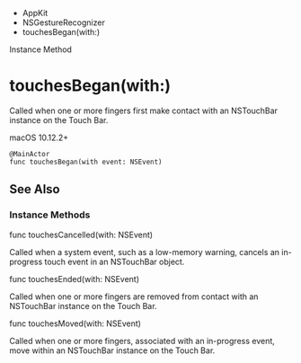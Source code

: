

- AppKit
- NSGestureRecognizer
-  touchesBegan(with:) 

Instance Method

# touchesBegan(with:)

Called when one or more fingers first make contact with an NSTouchBar instance on the Touch Bar.

macOS 10.12.2+

``` source
@MainActor
func touchesBegan(with event: NSEvent)
```

## See Also

### Instance Methods

func touchesCancelled(with: NSEvent)

Called when a system event, such as a low-memory warning, cancels an in-progress touch event in an NSTouchBar object.

func touchesEnded(with: NSEvent)

Called when one or more fingers are removed from contact with an NSTouchBar instance on the Touch Bar.

func touchesMoved(with: NSEvent)

Called when one or more fingers, associated with an in-progress event, move within an NSTouchBar instance on the Touch Bar.

